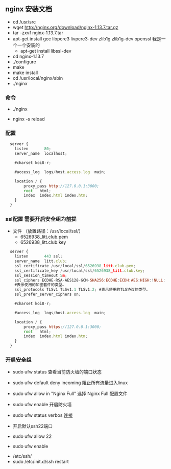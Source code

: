 ## nginx 安装文档
+ cd /usr/src
+ wget http://nginx.org/download/nginx-1.13.7.tar.gz
+ tar -zxvf nginx-1.13.7.tar
+ apt-get install gcc libpcre3 livpcre3-dev zlib1g zlib1g-dev openssl  我是一个一个安装的
  + apt-get install libssl-dev
+ cd nginx-1.13.7
+ ./configure
+ make
+ make install
+ cd /usr/local/nginx/sbin
+ ./nginx

### 命令
<!-- 启动 -->
+ ./nginx
<!-- 重启 -->
+ nginx -s reload

### 配置
<!-- 反向3000代理到80 -->
``` js
  server {
    listen       80;
    server_name  localhost;

    #charset koi8-r;

    #access_log  logs/host.access.log  main;

    location / {
        proxy_pass http://127.0.0.1:3000;
        root   html;
        index  index.html index.htm;
    }
  }
```

### ssl配置 需要开启安全组为前提
+ 文件 （放置路径：/usr/local/ssl/）
  - 6526938_litt.club.pem
  - 6526938_litt.club.key
``` js
  server {
    listen       443 ssl;
    server_name  litt.club;
    ssl_certificate /usr/local/ssl/6526938_litt.club.pem;
    ssl_certificate_key /usr/local/ssl/6526938_litt.club.key;
    ssl_session_timeout 5m;
    ssl_ciphers ECDHE-RSA-AES128-GCM-SHA256:ECDHE:ECDH:AES:HIGH:!NULL:!aNULL:!MD5:!ADH:!RC4;
    #表示使用的加密套件的类型。
    ssl_protocols TLSv1 TLSv1.1 TLSv1.2; #表示使用的TLS协议的类型。
    ssl_prefer_server_ciphers on;

    #charset koi8-r;

    #access_log  logs/host.access.log  main;

    location / {
        proxy_pass https://127.0.0.1:3000;
        root   html;
        index  index.html index.htm;
    }
  }
```

### 开启安全组
+ sudo ufw status 查看当前防火墙的端口状态
+ sudo ufw default deny incoming 阻止所有流量进入linux
+ sudo ufw allow in "Nginx Full" 选择 Nginx Full 配置文件
+ sudo ufw enable 开启防火墙
+ sudo ufw status verbos 
[连接](https://blog.csdn.net/weixin_34479122/article/details/116634913)

+ 开启默认ssh22端口
+ sudo ufw allow 22
+ sudo ufw enable

<!-- 开启ssh端口 -->
+ /etc/ssh/
+ sudo /etc/init.d/ssh restart